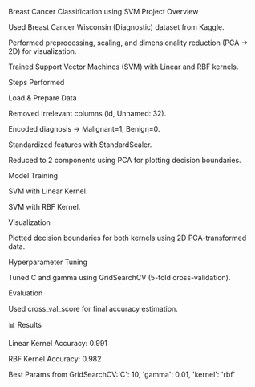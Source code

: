  Breast Cancer Classification using SVM
 Project Overview

Used Breast Cancer Wisconsin (Diagnostic) dataset from Kaggle.

Performed preprocessing, scaling, and dimensionality reduction (PCA → 2D) for visualization.

Trained Support Vector Machines (SVM) with Linear and RBF kernels.

 Steps Performed

Load & Prepare Data

Removed irrelevant columns (id, Unnamed: 32).

Encoded diagnosis → Malignant=1, Benign=0.

Standardized features with StandardScaler.

Reduced to 2 components using PCA for plotting decision boundaries.

Model Training

SVM with Linear Kernel.

SVM with RBF Kernel.

Visualization

Plotted decision boundaries for both kernels using 2D PCA-transformed data.

Hyperparameter Tuning

Tuned C and gamma using GridSearchCV (5-fold cross-validation).

Evaluation

Used cross_val_score for final accuracy estimation.

📊 Results

Linear Kernel Accuracy: 0.991

RBF Kernel Accuracy:  0.982

Best Params from GridSearchCV:'C': 10, 'gamma': 0.01, 'kernel': 'rbf'
